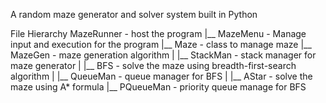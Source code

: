 A random maze generator and solver system built in Python

File Hierarchy
MazeRunner              - host the program
|__ MazeMenu            - Manage input and execution for the program
    |__ Maze            - class to manage maze
    |__ MazeGen         - maze generation algorithm
    |   |__ StackMan    - stack manager for maze generator
    |
    |__ BFS             - solve the maze using breadth-first-search algorithm
    |   |__ QueueMan    - queue manager for BFS
    |
    |__ AStar           - solve the maze using A* formula
       |__ PQueueMan    - priority queue manage for BFS


